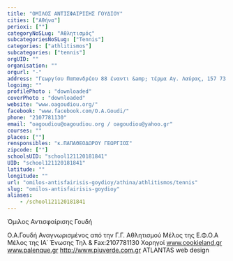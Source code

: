 ```yaml
---
title: "ΟΜΙΛΟΣ ΑΝΤΙΣΦΑΙΡΙΣΗΣ ΓΟΥΔΙΟΥ"
cities: ["Αθήνα"]
perioxi: [""]
categoryNoSLug: "Αθλητισμός"
subcategoriesNoSLug: ["Tennis"]
categories: ["athlitismos"]
subcategories: ["tennis"]
orgUID: ""
organisation: ""
orgurl: "-"
address: "Γεωργίου Παπανδρέου 88 έναντι &amp; τέρμα Αγ. Λαύρας, 157 73 Goudi, Attiki, Greece"
logoimg: ""
profilePhoto : "downloaded"
coverPhoto : "downloaded"
website: "www.oagoudiou.org/"
facebook: "www.facebook.com/O.A.Goudi/"
phone: "2107781130"
email: "oagoudiou@oagoudiou.org / oagoudiou@yahoo.gr"
courses: ""
places: [""]
rensponsibles: "κ.ΠΑΠΑΘΕΟΔΩΡΟΥ ΓΕΩΡΓΙΟΣ"
zipcode: [""]
schoolsUID: "school121120181841"
UID: "school121120181841"
latitude: ""
longitude: ""
url: "omilos-antisfairisis-goydioy/athina/athlitismos/tennis"
slug: "omilos-antisfairisis-goydioy"
aliases:
    - /school121120181841
---
```



Όμιλος Αντισφαίρισης Γουδή

Ο.Α.Γουδή Αναγνωρισμένος από την Γ.Γ. Αθλητισμού Μέλος της Ε.Φ.Ο.Α Μέλος της ΙΑ΄ Ένωσης Τηλ &amp; Fax:2107781130 Χορηγοί www.cookieland.gr www.palenque.gr http://www.piuverde.com.gr ATLANTAS web design